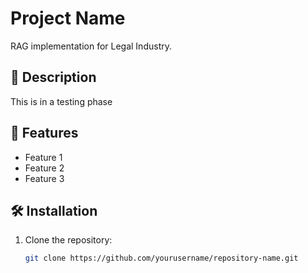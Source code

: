 # Project Name
RAG implementation for Legal Industry.

## 📌 Description
This is in a testing phase

## 🚀 Features
- Feature 1
- Feature 2
- Feature 3

## 🛠 Installation
1. Clone the repository:
   ```bash
   git clone https://github.com/yourusername/repository-name.git
